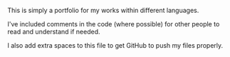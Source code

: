 This is simply a portfolio for my works within different languages.

I've included comments in the code (where possible) for other people to read and understand if needed.

I also add extra spaces to this file to get GitHub to push my files properly.    